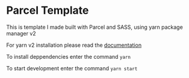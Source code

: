 # Parcel Template

This is template I made built with Parcel and SASS, using yarn package manager v2

For yarn v2 installation please read the [documentation](https://yarnpkg.com/getting-started/install)

To install deppendencies enter the command `yarn`

To start development enter the command
`yarn start`
